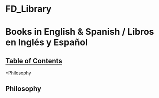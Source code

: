 # FD_Library
# Books in English & Spanish / Libros en Inglés y Español

## [Table of Contents]()

*[Philosophy](#Philosophy)

## Philosophy
